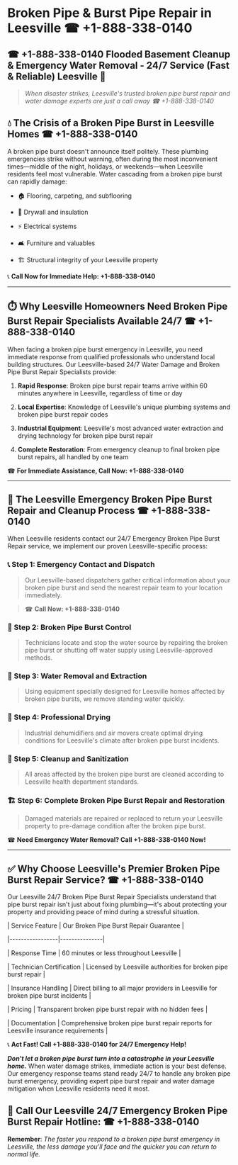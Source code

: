 # Broken Pipe & Burst Pipe Repair in Leesville ☎ +1-888-338-0140  
## ☎ +1-888-338-0140 Flooded Basement Cleanup & Emergency Water Removal - 24/7 Service (Fast & Reliable) Leesville 🚨  

> *When disaster strikes, Leesville's trusted broken pipe burst repair and water damage experts are just a call away ☎ +1-888-338-0140*  

## 💧 The Crisis of a Broken Pipe Burst in Leesville Homes ☎ +1-888-338-0140  

A broken pipe burst doesn't announce itself politely. These plumbing emergencies strike without warning, often during the most inconvenient times—middle of the night, holidays, or weekends—when Leesville residents feel most vulnerable. Water cascading from a broken pipe burst can rapidly damage:  

* 🏠 Flooring, carpeting, and subflooring  
* 🧱 Drywall and insulation  
* ⚡ Electrical systems  
* 🛋️ Furniture and valuables  
* 🏗️ Structural integrity of your Leesville property  

📞 **Call Now for Immediate Help: +1-888-338-0140**  

---  

## ⏱️ Why Leesville Homeowners Need Broken Pipe Burst Repair Specialists Available 24/7 ☎ +1-888-338-0140  

When facing a broken pipe burst emergency in Leesville, you need immediate response from qualified professionals who understand local building structures. Our Leesville-based 24/7 Water Damage and Broken Pipe Burst Repair Specialists provide:  

1. **Rapid Response**: Broken pipe burst repair teams arrive within 60 minutes anywhere in Leesville, regardless of time or day  
2. **Local Expertise**: Knowledge of Leesville's unique plumbing systems and broken pipe burst repair codes  
3. **Industrial Equipment**: Leesville's most advanced water extraction and drying technology for broken pipe burst repair  
4. **Complete Restoration**: From emergency cleanup to final broken pipe burst repairs, all handled by one team  

☎ **For Immediate Assistance, Call Now: +1-888-338-0140**  

---  

## 🔧 The Leesville Emergency Broken Pipe Burst Repair and Cleanup Process ☎ +1-888-338-0140  

When Leesville residents contact our 24/7 Emergency Broken Pipe Burst Repair service, we implement our proven Leesville-specific process:  

### 📞 Step 1: Emergency Contact and Dispatch  
> Our Leesville-based dispatchers gather critical information about your broken pipe burst and send the nearest repair team to your location immediately.  
> ☎ **Call Now: +1-888-338-0140**  

### 🚿 Step 2: Broken Pipe Burst Control  
> Technicians locate and stop the water source by repairing the broken pipe burst or shutting off water supply using Leesville-approved methods.  

### 🌊 Step 3: Water Removal and Extraction  
> Using equipment specially designed for Leesville homes affected by broken pipe bursts, we remove standing water quickly.  

### 💨 Step 4: Professional Drying  
> Industrial dehumidifiers and air movers create optimal drying conditions for Leesville's climate after broken pipe burst incidents.  

### 🧼 Step 5: Cleanup and Sanitization  
> All areas affected by the broken pipe burst are cleaned according to Leesville health department standards.  

### 🏗️ Step 6: Complete Broken Pipe Burst Repair and Restoration  
> Damaged materials are repaired or replaced to return your Leesville property to pre-damage condition after the broken pipe burst.  

☎ **Need Emergency Water Removal? Call +1-888-338-0140 Now!**  

---  

## ✅ Why Choose Leesville's Premier Broken Pipe Burst Repair Service? ☎ +1-888-338-0140  

Our Leesville 24/7 Broken Pipe Burst Repair Specialists understand that pipe burst repair isn't just about fixing plumbing—it's about protecting your property and providing peace of mind during a stressful situation.  

| Service Feature | Our Broken Pipe Burst Repair Guarantee |  
|-----------------|---------------|  
| Response Time | 60 minutes or less throughout Leesville |  
| Technician Certification | Licensed by Leesville authorities for broken pipe burst repair |  
| Insurance Handling | Direct billing to all major providers in Leesville for broken pipe burst incidents |  
| Pricing | Transparent broken pipe burst repair with no hidden fees |  
| Documentation | Comprehensive broken pipe burst repair reports for Leesville insurance requirements |  

📞 **Act Fast! Call +1-888-338-0140 for 24/7 Emergency Help!**  

***Don't let a broken pipe burst turn into a catastrophe in your Leesville home.*** When water damage strikes, immediate action is your best defense. Our emergency response teams stand ready 24/7 to handle any broken pipe burst emergency, providing expert pipe burst repair and water damage mitigation when Leesville residents need it most.  

## 📱 Call Our Leesville 24/7 Emergency Broken Pipe Burst Repair Hotline: ☎ +1-888-338-0140  

**Remember**: *The faster you respond to a broken pipe burst emergency in Leesville, the less damage you'll face and the quicker you can return to normal life.*